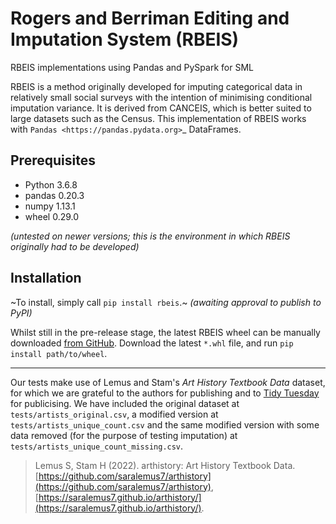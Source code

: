 # Rogers and Berriman Editing and Imputation System (RBEIS)

RBEIS implementations using Pandas and PySpark for SML

RBEIS is a method originally developed for imputing categorical data in relatively small social surveys with the intention of minimising conditional imputation variance. It is derived from CANCEIS, which is better suited to large datasets such as the Census.  This implementation of RBEIS works with `Pandas <https://pandas.pydata.org>`_ DataFrames.

## Prerequisites

- Python 3.6.8
- pandas 0.20.3
- numpy 1.13.1
- wheel 0.29.0

_(untested on newer versions; this is the environment in which RBEIS originally had to be developed)_

## Installation

~To install, simply call ``pip install rbeis``.~ _(awaiting approval to publish to PyPI)_

Whilst still in the pre-release stage, the latest RBEIS wheel can be manually downloaded [from GitHub](https://github.com/y33les/rbeis/releases/latest). Download the latest `*.whl` file, and run `pip install path/to/wheel`.

---

Our tests make use of Lemus and Stam's _Art History Textbook Data_ dataset, for which we are grateful to the authors for publishing and to [Tidy Tuesday](https://github.com/rfordatascience/tidytuesday/tree/master/data/2023/2023-01-17) for publicising.  We have included the original dataset at `tests/artists_original.csv`, a modified version at `tests/artists_unique_count.csv` and the same modified version with some data removed (for the purpose of testing imputation) at `tests/artists_unique_count_missing.csv`.

> Lemus S, Stam H (2022). arthistory: Art History Textbook Data. [https://github.com/saralemus7/arthistory](https://github.com/saralemus7/arthistory), [https://saralemus7.github.io/arthistory/](https://saralemus7.github.io/arthistory/).
